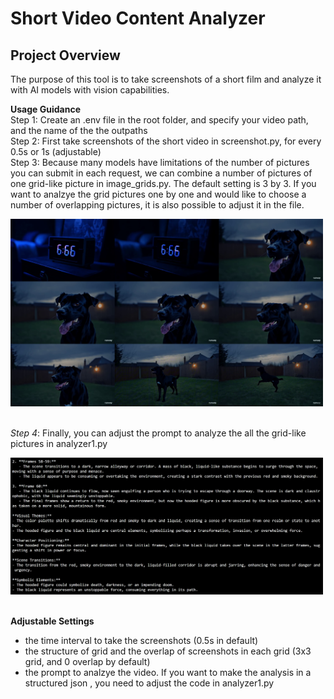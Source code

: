 # Short Video Content Analyzer

## Project Overview
The purpose of this tool is to take screenshots of a short film and analyze it with AI models with vision capabilities.


**Usage Guidance**
<br>Step 1: Create an .env file in the root folder, and specify your video path, and the name of the the outpaths
<br>Step 2: First take screenshots of the short video in screenshot.py, for every 0.5s or 1s (adjustable)
<br>Step 3: Because many models have limitations of the number of pictures you can submit in each request, we can combine a number of pictures of one grid-like picture in image_grids.py. The default setting is 3 by 3. If you want to analzye the grid pictures one by one and would like to choose a number of overlapping pictures, it is also possible to adjust it in the file.

<img src="Assets/grid_009_018.png" width="500">

<br>*Step 4*: Finally, you can adjust the prompt to analyze the all the grid-like pictures in analyzer1.py

<img src="Assets/analysis_sample.png" width="500">


<br>**Adjustable Settings**
- the time interval to take the screenshots (0.5s in default)
- the structure of grid and the overlap of screenshots in each grid (3x3 grid, and 0 overlap by default)
- the prompt to analzye the video. If you want to make the analysis in a structured json , you need to adjust the code in analyzer1.py